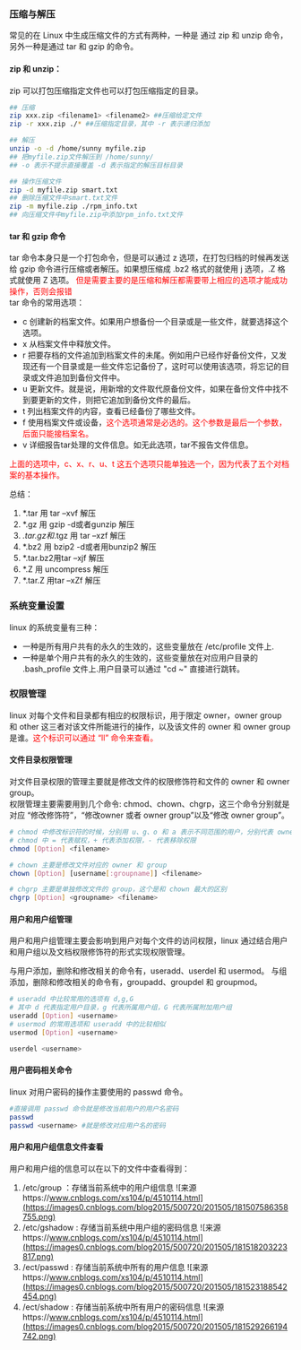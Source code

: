
### 压缩与解压
常见的在 Linux 中生成压缩文件的方式有两种，一种是 通过 zip 和 unzip 命令，另外一种是通过 tar 和 gzip 的命令。

#### zip 和 unzip：
zip 可以打包压缩指定文件也可以打包压缩指定的目录。
```bash
## 压缩
zip xxx.zip <filename1> <filename2> ##压缩给定文件
zip -r xxx.zip ./* ##压缩指定目录，其中 -r 表示递归添加

## 解压
unzip -o -d /home/sunny myfile.zip 
## 把myfile.zip文件解压到 /home/sunny/
## -o 表示不提示直接覆盖 -d 表示指定的解压目标目录

## 操作压缩文件
zip -d myfile.zip smart.txt
## 删除压缩文件中smart.txt文件
zip -m myfile.zip ./rpm_info.txt
## 向压缩文件中myfile.zip中添加rpm_info.txt文件
```

#### tar 和 gzip 命令
tar 命令本身只是一个打包命令，但是可以通过 z 选项，在打包归档的时候再发送给 gzip 命令进行压缩或者解压。如果想压缩成 .bz2 格式的就使用 j 选项，.Z 格式就使用 Z 选项。
<font color='red'>但是需要主要的是压缩和解压都需要带上相应的选项才能成功操作，否则会报错</font><br>
tar 命令的常用选项：
- c 创建新的档案文件。如果用户想备份一个目录或是一些文件，就要选择这个选项。
- x 从档案文件中释放文件。
- r 把要存档的文件追加到档案文件的未尾。例如用户已经作好备份文件，又发现还有一个目录或是一些文件忘记备份了，这时可以使用该选项，将忘记的目录或文件追加到备份文件中。
- u 更新文件。就是说，用新增的文件取代原备份文件，如果在备份文件中找不到要更新的文件，则把它追加到备份文件的最后。
- t 列出档案文件的内容，查看已经备份了哪些文件。
- f 使用档案文件或设备，<font color='red'>这个选项通常是必选的。这个参数是最后一个参数，后面只能接档案名。</font>
- v 详细报告tar处理的文件信息。如无此选项，tar不报告文件信息。

<font color='red'>上面的选项中，c、x、r、u、t 这五个选项只能单独选一个，因为代表了五个对档案的基本操作。</font><br>

总结：
1. *.tar 用 tar –xvf 解压
2. *.gz 用 gzip -d或者gunzip 解压
3. *.tar.gz和*.tgz 用 tar –xzf 解压
4. *.bz2 用 bzip2 -d或者用bunzip2 解压
5. *.tar.bz2用tar –xjf 解压
6. *.Z 用 uncompress 解压
7. *.tar.Z 用tar –xZf 解压

### 系统变量设置
linux 的系统变量有三种：
- 一种是所有用户共有的永久的生效的，这些变量放在 /etc/profile 文件上.
- 一种是单个用户共有的永久的生效的，这些变量放在对应用户目录的 .bash_profile 文件上.用户目录可以通过 "cd ~" 直接进行跳转。
 
### 权限管理
linux 对每个文件和目录都有相应的权限标识，用于限定 owner，owner group 和 other 这三者对该文件所能进行的操作，以及该文件的 owner 和 owner group 是谁。<font color='red'>这个标识可以通过 “ll” 命令来查看。</font>

#### 文件目录权限管理
对文件目录权限的管理主要就是修改文件的权限修饰符和文件的 owner 和 owner group。<br>
权限管理主要需要用到几个命令: chmod、chown、chgrp，这三个命令分别就是对应 “修改修饰符”，“修改owner 或者 owner group”以及“修改 owner group”。
```bash
# chmod 中修改标识符的时候，分别用 u、g、o 和 a 表示不同范围的用户，分别代表 owner，owner group 和 全部用户
# chmod 中 = 代表赋权，+ 代表添加权限，- 代表移除权限
chmod [Option] <filename>

# chown 主要是修改文件对应的 owner 和 group
chown [Option] [username[:groupname]] <filename>

# chgrp 主要是单独修改文件的 group，这个是和 chown 最大的区别
chgrp [Option] <groupname> <filename>
```

#### 用户和用户组管理
用户和用户组管理主要会影响到用户对每个文件的访问权限，linux 通过结合用户和用户组以及文档权限修饰符的形式实现权限管理。

与用户添加，删除和修改相关的命令有，useradd、userdel 和 usermod。
与组添加，删除和修改相关的命令有，groupadd、groupdel 和 groupmod。
```bash
# useradd 中比较常用的选项有 d,g,G
# 其中 d 代表指定用户目录，g 代表所属用户组，G 代表所属附加用户组
useradd [Option] <username>
# usermod 的常用选项和 useradd 中的比较相似
usermod [Option] <username>

userdel <username>
```
#### 用户密码相关命令
linux 对用户密码的操作主要使用的 passwd 命令。
```bash
#直接调用 passwd 命令就是修改当前用户的用户名密码
passwd
passwd <username> #就是修改对应用户名的密码
```

#### 用户和用户组信息文件查看
用户和用户组的信息可以在以下的文件中查看得到：
1. /etc/group ：存储当前系统中的用户组信息
![来源https://www.cnblogs.com/xs104/p/4510114.html](https://images0.cnblogs.com/blog2015/500720/201505/181507586358755.png)
2. /etc/gshadow : 存储当前系统中用户组的密码信息
![来源https://www.cnblogs.com/xs104/p/4510114.html](https://images0.cnblogs.com/blog2015/500720/201505/181518203223817.png)
3. /ect/passwd : 存储当前系统中所有的用户信息
![来源https://www.cnblogs.com/xs104/p/4510114.html](https://images0.cnblogs.com/blog2015/500720/201505/181523188542454.png)
4. /ect/shadow : 存储当前系统中所有用户的密码信息
![来源https://www.cnblogs.com/xs104/p/4510114.html](https://images0.cnblogs.com/blog2015/500720/201505/181529266194742.png)






